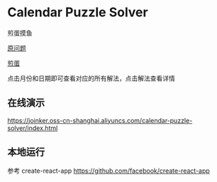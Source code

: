 # Calendar Puzzle Solver

煎蛋摸鱼

[原问题](https://www.dragonfjord.com/product/a-puzzle-a-day/")

[煎蛋](https://jandan.net)

点击月份和日期即可查看对应的所有解法，点击解法查看详情

## 在线演示

https://joinker.oss-cn-shanghai.aliyuncs.com/calendar-puzzle-solver/index.html

## 本地运行

参考 create-react-app https://github.com/facebook/create-react-app